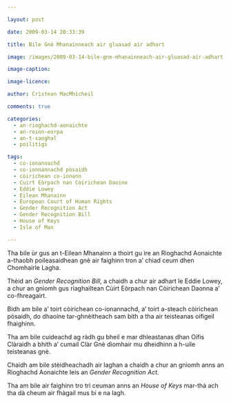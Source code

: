 ```yaml
---

layout: post

date: 2009-03-14 20:33:39

title: Bile Gnè Mhanainneach air gluasad air adhart

image: /images/2009-03-14-bile-gne-mhanainneach-air-gluasad-air-adhart.jpg

image-caption:

image-licence:

author: Crìstean MacMhìcheil

comments: true

categories:
  - an-rioghachd-aonaichte
  - an-roinn-eorpa
  - an-t-saoghal
  - poilitigs

tags:
  - co-ionannachd
  - co-ionnannachd pòsaidh
  - còirichean co-ionann
  - Cuirt Eòrpach nan Còirichean Daoine
  - Eddie Lowey
  - Eilean Mhanainn
  - European Court of Human Rights
  - Gender Recognition Act
  - Gender Recognition Bill
  - House of Keys
  - Isle of Man

---
```


Tha bile ùr gus an t-Eilean Mhanainn a thoirt gu ìre an Rìoghachd Aonaichte a-thaobh poileasaidhean gnè air faighinn tron a&#8217; chiad ceum dhen Chomhairle Lagha.

<!--more-->

Thèid an _Gender Recognition Bill_, a chaidh a chur air adhart le Eddie Lowey, a chur an gnìomh gus riaghailtean Cùirt Eòrpach nan Còirichean Daonna a&#8217; co-fhreagairt.

Bidh am bile a&#8217; toirt còirichean co-ionannachd, a&#8217; toirt a-steach còirichean pòsaidh, do dhaoine tar-ghnèitheach sam bith a tha air teisteanas oifigeil fhaighinn.

Tha am bile cuideachd ag ràdh gu bheil e mar dhleastanas dhan Oifis Clàraidh a bhith a&#8217; cumail Clàr Gnè dìomhair mu dheidhinn a h-uile teisteanas gnè.

Chaidh am bile stèidheachadh air laghan a chaidh a chur an gnìomh anns an Rìoghachd Aonaichte leis an _Gender Recognition Act_.

Tha am bile air faighinn tro trì ceuman anns an _House of Keys_ mar-thà ach tha dà cheum air fhàgail mus bi e na lagh.
